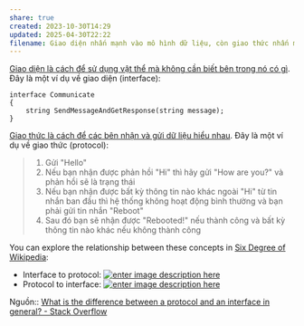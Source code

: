 ```yaml
---
share: true
created: 2023-10-30T14:29
updated: 2025-04-30T22:22
filename: Giao diện nhấn mạnh vào mô hình dữ liệu, còn giao thức nhấn mạnh vào các quy tắc và thủ tục trong quá trình truyền và trao đổi dữ liệu
---
```

[Giao diện là cách để sử dụng vật thể mà không cần biết bên trong nó có gì](../../Kh%C3%A1i%20ni%E1%BB%87m%20c%C6%A1%20b%E1%BA%A3n/M%C3%B4%20%C4%91un/Giao%20di%E1%BB%87n%20l%C3%A0%20c%C3%A1ch%20%C4%91%E1%BB%83%20s%E1%BB%AD%20d%E1%BB%A5ng%20v%E1%BA%ADt%20th%E1%BB%83%20m%C3%A0%20kh%C3%B4ng%20c%E1%BA%A7n%20bi%E1%BA%BFt%20b%C3%AAn%20trong%20n%C3%B3%20c%C3%B3%20g%C3%AC.md). Đây là một ví dụ về giao diện (interface):

```
interface Communicate
{
    string SendMessageAndGetResponse(string message);
}
```

[Giao thức là cách để các bên nhận và gửi dữ liệu hiểu nhau](../../../../%F0%9F%96%A5%EF%B8%8FM%E1%BA%A1ng%20m%C3%A1y%20t%C3%ADnh/Giao%20th%E1%BB%A9c/Giao%20th%E1%BB%A9c%20l%C3%A0%20c%C3%A1ch%20%C4%91%E1%BB%83%20c%C3%A1c%20b%C3%AAn%20nh%E1%BA%ADn%20v%C3%A0%20g%E1%BB%ADi%20d%E1%BB%AF%20li%E1%BB%87u%20hi%E1%BB%83u%20nhau.md). Đây là một ví dụ về giao thức (protocol):

> 1. Gửi "Hello"
> 2. Nếu bạn nhận được phản hồi "Hi" thì hãy gửi "How are you?" và phản hồi sẽ là trạng thái
> 3. Nếu bạn nhận được bất kỳ thông tin nào khác ngoài "Hi" từ tin nhắn ban đầu thì hệ thống không hoạt động bình thường và bạn phải gửi tin nhắn "Reboot" 
> 4. Sau đó bạn sẽ nhận được "Rebooted!" nếu thành công và bất kỳ thông tin nào khác nếu không thành công

You can explore the relationship between these concepts in [Six Degree of Wikipedia](https://www.sixdegreesofwikipedia.com/?source=Interface+(computing)&target=Communication+protocol):
- Interface to protocol: [![enter image description here](https://i.sstatic.net/pzNMapLf.png)](https://i.sstatic.net/pzNMapLf.png)
- Protocol to interface: [![enter image description here](https://i.sstatic.net/65pL4rSB.png)](https://i.sstatic.net/65pL4rSB.png)

Nguồn:: [What is the difference between a protocol and an interface in general? - Stack Overflow](https://stackoverflow.com/a/64219055)